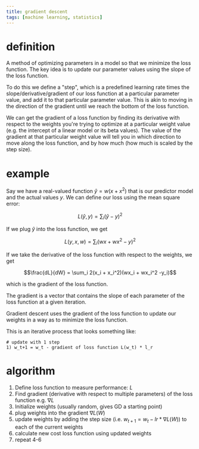 ```yaml
---
title: gradient descent
tags: [machine learning, statistics]
---
```


# definition
A method of optimizing parameters in a model so that we minimize the loss function. The key idea is to update our parameter values using the slope of the loss function. 

To do this we define a "step", which is a predefined learning rate times the slope/derivative/gradient of our loss function at a particular parameter value, and add it to that particular parameter value. This is akin to moving in the direction of the gradient until we reach the bottom of the loss function.

We can get the gradient of a loss function by finding its derivative with respect to the weights you're trying to optimize at a particular weight value (e.g. the intercept of a linear model or its beta values). The value of the gradient at that particular weight value will tell you in which direction to move along the loss function, and by how much (how much is scaled by the step size).  

# example

Say we have a real-valued function $\hat{y} = w(x + x^2)$ that is our predictor model and the actual values $y$. We can define our loss using the mean square error:

$$L(\hat{y},y) = \sum_i (\hat{y} - y)^2$$

If we plug $\hat{y}$ into the loss function, we get

$$L(y, x, w) = \sum_i (wx + wx^2 - y)^2 $$

If we take the derivative of the loss function with respect to the weights, we get 

$$\frac{dL}{dW} = \sum_i 2(x_i + x_i^2)(wx_i + wx_i^2 -y_i)$$

which is the gradient of the loss function.

The gradient is a vector that contains the slope of each parameter of the loss function at a given iteration.

Gradient descent uses the gradient of the loss function to update our weights in a way as to minimize the loss function.

This is an iterative process that looks something like:

```
# update with 1 step
1) w_t+1 = w_t - gradient of loss function L(w_t) * l_r
```

# algorithm
1. Define loss function to measure performance: $L$
2. Find gradient (derivative with respect to multiple parameters) of the loss function e.g. $\nabla{L}$
3. Initialize weights (usually random, gives GD a starting point)
4. plug weights into the gradient $\nabla{L(W)}$
5. update weights by adding the step size (i.e. $w_{t+1} = w_{t} - lr*\nabla{L(W)}$) to each of the current weights
6. calculate new cost loss function using updated weights
7. repeat 4-6
